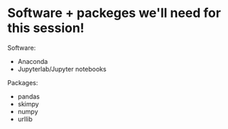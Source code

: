 # Software + packeges we'll need for this session!

Software: 
- Anaconda
- Jupyterlab/Jupyter notebooks

Packages:
- pandas
- skimpy
- numpy
- urllib
